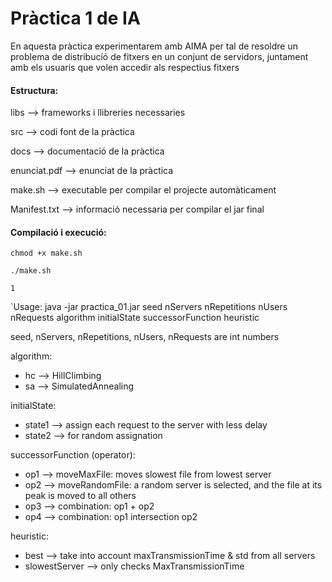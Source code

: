 # Pràctica 1 de IA

En aquesta pràctica experimentarem amb AIMA per tal de resoldre un problema de distribució de fitxers en un conjunt de servidors, juntament amb els usuaris que volen accedir als respectius fitxers

#### Estructura:

libs --> frameworks i llibreries necessaries

src --> codi font de la pràctica

docs --> documentació de la pràctica

enunciat.pdf --> enunciat de la pràctica

make.sh --> executable per compilar el projecte automàticament

Manifest.txt --> informació necessaria per compilar el jar final

#### Compilació i execució:

`chmod +x make.sh`

`./make.sh`

`1`

`Usage: java -jar practica_01.jar seed nServers nRepetitions nUsers nRequests algorithm initialState successorFunction heuristic

seed, nServers, nRepetitions, nUsers, nRequests are int numbers

algorithm:
* hc --> HillClimbing
* sa --> SimulatedAnnealing

initialState:
* state1 --> assign each request to the server with less delay
* state2  --> for random assignation

successorFunction (operator):
* op1    --> moveMaxFile: moves slowest file from lowest server
* op2    --> moveRandomFile: a random server is selected, and the file at its peak is moved to all others
* op3    --> combination: op1 + op2
* op4    --> combination: op1 intersection op2

heuristic:
* best          --> take into account maxTransmissionTime & std from all servers
* slowestServer --> only checks MaxTransmissionTime
